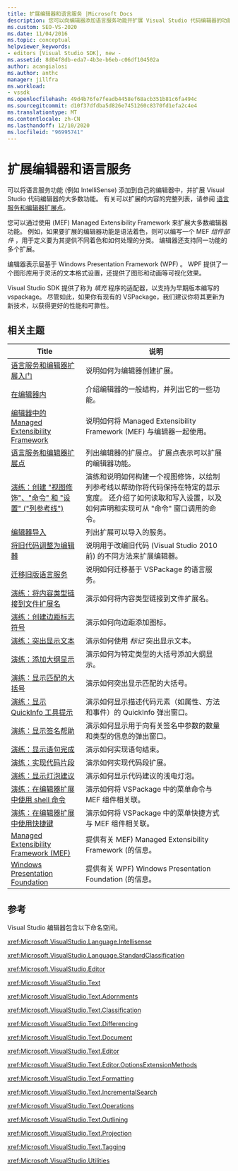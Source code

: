 ```yaml
---
title: 扩展编辑器和语言服务 |Microsoft Docs
description: 您可以向编辑器添加语言服务功能并扩展 Visual Studio 代码编辑器的功能。 了解 Managed Extensibility Framework。
ms.custom: SEO-VS-2020
ms.date: 11/04/2016
ms.topic: conceptual
helpviewer_keywords:
- editors [Visual Studio SDK], new -
ms.assetid: 8d04f8db-eda7-4b3e-b6eb-c06df104502a
author: acangialosi
ms.author: anthc
manager: jillfra
ms.workload:
- vssdk
ms.openlocfilehash: 49d4b76fe7feadb4458ef68acb351b81c6fa494c
ms.sourcegitcommit: d10f37dfdba5d826e7451260c8370fd1efa2c4e4
ms.translationtype: MT
ms.contentlocale: zh-CN
ms.lasthandoff: 12/10/2020
ms.locfileid: "96995741"
---
```

# <a name="extend-the-editor-and-language-services"></a>扩展编辑器和语言服务
可以将语言服务功能 (例如 IntelliSense) 添加到自己的编辑器中，并扩展 Visual Studio 代码编辑器的大多数功能。  有关可以扩展的内容的完整列表，请参阅 [语言服务和编辑器扩展点](../extensibility/language-service-and-editor-extension-points.md)。

 您可以通过使用 (MEF) Managed Extensibility Framework 来扩展大多数编辑器功能。 例如，如果要扩展的编辑器功能是语法着色，则可以编写一个 MEF *组件部件* ，用于定义要为其提供不同着色和如何处理的分类。 编辑器还支持同一功能的多个扩展。

 编辑器表示层基于 Windows Presentation Framework (WPF) 。 WPF 提供了一个图形库用于灵活的文本格式设置，还提供了图形和动画等可视化效果。

 Visual Studio SDK 提供了称为 *填充* 程序的适配器，以支持为早期版本编写的 vspackage。 尽管如此，如果你有现有的 VSPackage，我们建议你将其更新为新技术，以获得更好的性能和可靠性。

## <a name="related-topics"></a>相关主题

|Title|说明|
|-----------|-----------------|
|[语言服务和编辑器扩展入门](../extensibility/getting-started-with-language-service-and-editor-extensions.md)|说明如何为编辑器创建扩展。|
|[在编辑器内](../extensibility/inside-the-editor.md)|介绍编辑器的一般结构，并列出它的一些功能。|
|[编辑器中的 Managed Extensibility Framework](../extensibility/managed-extensibility-framework-in-the-editor.md)|说明如何将 Managed Extensibility Framework (MEF) 与编辑器一起使用。|
|[语言服务和编辑器扩展点](../extensibility/language-service-and-editor-extension-points.md)|列出编辑器的扩展点。 扩展点表示可以扩展的编辑器功能。|
|[演练：创建 "视图修饰"、"命令" 和 "设置" ("列参考线") ](../extensibility/walkthrough-creating-a-view-adornment-commands-and-settings-column-guides.md)|演练和说明如何构建一个视图修饰，以绘制列参考线以帮助你将代码保持在特定的显示宽度。  还介绍了如何读取和写入设置，以及如何声明和实现可从 "命令" 窗口调用的命令。|
|[编辑器导入](../extensibility/editor-imports.md)|列出扩展可以导入的服务。|
|[将旧代码调整为编辑器](/previous-versions/visualstudio/visual-studio-2015/extensibility/adapting-legacy-code-to-the-editor?preserve-view=true&view=vs-2015)|说明用于改编旧代码 (Visual Studio 2010 前) 的不同方法来扩展编辑器。|
|[迁移旧版语言服务](../extensibility/internals/migrating-a-legacy-language-service.md)|说明如何迁移基于 VSPackage 的语言服务。|
|[演练：将内容类型链接到文件扩展名](../extensibility/walkthrough-linking-a-content-type-to-a-file-name-extension.md)|演示如何将内容类型链接到文件扩展名。|
|[演练：创建边距标志符号](../extensibility/walkthrough-creating-a-margin-glyph.md)|演示如何向边距添加图标。|
|[演练：突出显示文本](../extensibility/walkthrough-highlighting-text.md)|演示如何使用 *标记* 突出显示文本。|
|[演练：添加大纲显示](../extensibility/walkthrough-outlining.md)|演示如何为特定类型的大括号添加大纲显示。|
|[演练：显示匹配的大括号](../extensibility/walkthrough-displaying-matching-braces.md)|演示如何突出显示匹配的大括号。|
|[演练：显示 QuickInfo 工具提示](../extensibility/walkthrough-displaying-quickinfo-tooltips.md)|演示如何显示描述代码元素（如属性、方法和事件）的 QuickInfo 弹出窗口。|
|[演练：显示签名帮助](../extensibility/walkthrough-displaying-signature-help.md)|演示如何显示用于向有关签名中参数的数量和类型的信息的弹出窗口。|
|[演练：显示语句完成](../extensibility/walkthrough-displaying-statement-completion.md)|演示如何实现语句结束。|
|[演练：实现代码片段](../extensibility/walkthrough-implementing-code-snippets.md)|演示如何实现代码段扩展。|
|[演练：显示灯泡建议](../extensibility/walkthrough-displaying-light-bulb-suggestions.md)|演示如何显示代码建议的浅电灯泡。|
|[演练：在编辑器扩展中使用 shell 命令](../extensibility/walkthrough-using-a-shell-command-with-an-editor-extension.md)|演示如何将 VSPackage 中的菜单命令与 MEF 组件相关联。|
|[演练：在编辑器扩展中使用快捷键](../extensibility/walkthrough-using-a-shortcut-key-with-an-editor-extension.md)|演示如何将 VSPackage 中的菜单快捷方式与 MEF 组件相关联。|
|[Managed Extensibility Framework (MEF)](/dotnet/framework/mef/index)|提供有关 MEF) Managed Extensibility Framework (的信息。|
|[Windows Presentation Foundation](/dotnet/framework/wpf/index)|提供有关 WPF) Windows Presentation Foundation (的信息。|

## <a name="reference"></a>参考
 Visual Studio 编辑器包含以下命名空间。

 <xref:Microsoft.VisualStudio.Language.Intellisense>

 <xref:Microsoft.VisualStudio.Language.StandardClassification>

 <xref:Microsoft.VisualStudio.Editor>

 <xref:Microsoft.VisualStudio.Text>

 <xref:Microsoft.VisualStudio.Text.Adornments>

 <xref:Microsoft.VisualStudio.Text.Classification>

 <xref:Microsoft.VisualStudio.Text.Differencing>

 <xref:Microsoft.VisualStudio.Text.Document>

 <xref:Microsoft.VisualStudio.Text.Editor>

 <xref:Microsoft.VisualStudio.Text.Editor.OptionsExtensionMethods>

 <xref:Microsoft.VisualStudio.Text.Formatting>

 <xref:Microsoft.VisualStudio.Text.IncrementalSearch>

 <xref:Microsoft.VisualStudio.Text.Operations>

 <xref:Microsoft.VisualStudio.Text.Outlining>

 <xref:Microsoft.VisualStudio.Text.Projection>

 <xref:Microsoft.VisualStudio.Text.Tagging>

 <xref:Microsoft.VisualStudio.Utilities>